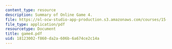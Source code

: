 ```yaml
---
content_type: resource
description: Summary of Online Game 4.
file: https://ol-ocw-studio-app-production.s3.amazonaws.com/courses/15-040-game-theory-for-managers-spring-2004/18123002f860da2a606b6a674ce2c14a_game4.pdf
file_type: application/pdf
resourcetype: Document
title: game4.pdf
uid: 18123002-f860-da2a-606b-6a674ce2c14a
---
```

